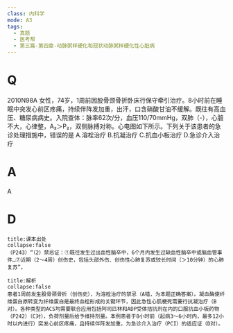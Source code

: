 ```yaml
---
class: 内科学
mode: A3
tags:
  - 真题
  - 医考帮
  - 第三篇-第四章-动脉粥样硬化和冠状动脉粥样硬化性心脏病
---
```


# Q
2010N98A 女性，74岁，1周前因股骨颈骨折卧床行保守牵引治疗。8小时前在睡眠中突发心前区疼痛，持续伴阵发加重，出汗，口含硝酸甘油不缓解。既往有高血压、糖尿病病史。入院查体：脉率62次/分，血压110/70mmHg，双肺（-），心脏不大，心律整，A₂＞P₂，双侧脉搏对称。心电图如下所示。下列关于该患者的急诊处理措施中，错误的是
A.溶栓治疗
B.抗凝治疗
C.抗血小板治疗
D.急诊介入治疗

# A
A
# D
```ad-note
title:课本出处
collapse:false
（P243）“（2）禁忌证：①既往发生过出血性脑卒中，6个月内发生过缺血性脑卒中或脑血管事件…⑦近期（2～4周）创伤史，包括头部外伤、创伤性心肺复苏或较长时间（＞10分钟）的心肺复苏”。
```

```ad-summary
title:解析
collapse:false
患者1周前发生股骨颈骨折（创伤史），为溶栓治疗的禁忌（A错，为本题正确答案）。凝血酶使纤维蛋白原转变为纤维蛋白是最终血栓形成的关键环节，因此急性心肌梗死需要行抗凝治疗（B对）。各种类型的ACS均需要联合应用包括阿司匹林和ADP受体拮抗剂在内的口服抗血小板药物（P242）（C对），负荷剂量后给予维持剂量。本例患者于8小时前（起病3～6小时内，最多12小时以内进行）突发心前区疼痛，且持续伴阵发加重，为急诊介入治疗（PCI）的适应证（D对）。
```


